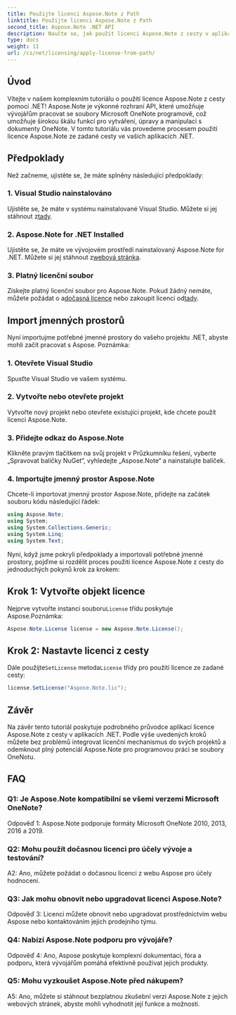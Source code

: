 ```yaml
---
title: Použijte licenci Aspose.Note z Path
linktitle: Použijte licenci Aspose.Note z Path
second_title: Aspose.Note .NET API
description: Naučte se, jak použít licenci Aspose.Note z cesty v aplikacích .NET. Odemkněte plný potenciál manipulace se soubory OneNote pomocí Aspose.Note.
type: docs
weight: 11
url: /cs/net/licensing/apply-license-from-path/
---
```

## Úvod

Vítejte v našem komplexním tutoriálu o použití licence Aspose.Note z cesty pomocí .NET! Aspose.Note je výkonné rozhraní API, které umožňuje vývojářům pracovat se soubory Microsoft OneNote programově, což umožňuje širokou škálu funkcí pro vytváření, úpravy a manipulaci s dokumenty OneNote. V tomto tutoriálu vás provedeme procesem použití licence Aspose.Note ze zadané cesty ve vašich aplikacích .NET.

## Předpoklady

Než začneme, ujistěte se, že máte splněny následující předpoklady:

### 1. Visual Studio nainstalováno

 Ujistěte se, že máte v systému nainstalované Visual Studio. Můžete si jej stáhnout z[tady](https://visualstudio.microsoft.com/downloads/).

### 2. Aspose.Note for .NET Installed

 Ujistěte se, že máte ve vývojovém prostředí nainstalovaný Aspose.Note for .NET. Můžete si jej stáhnout z[webová stránka](https://releases.aspose.com/note/net/).

### 3. Platný licenční soubor

 Získejte platný licenční soubor pro Aspose.Note. Pokud žádný nemáte, můžete požádat o a[dočasná licence](https://purchase.aspose.com/temporary-license/) nebo zakoupit licenci od[tady](https://purchase.aspose.com/buy).

## Import jmenných prostorů

Nyní importujme potřebné jmenné prostory do vašeho projektu .NET, abyste mohli začít pracovat s Aspose. Poznámka:

### 1. Otevřete Visual Studio

Spusťte Visual Studio ve vašem systému.

### 2. Vytvořte nebo otevřete projekt

Vytvořte nový projekt nebo otevřete existující projekt, kde chcete použít licenci Aspose.Note.

### 3. Přidejte odkaz do Aspose.Note

Klikněte pravým tlačítkem na svůj projekt v Průzkumníku řešení, vyberte „Spravovat balíčky NuGet“, vyhledejte „Aspose.Note“ a nainstalujte balíček.

### 4. Importujte jmenný prostor Aspose.Note

Chcete-li importovat jmenný prostor Aspose.Note, přidejte na začátek souboru kódu následující řádek:

```csharp
using Aspose.Note;
using System;
using System.Collections.Generic;
using System.Linq;
using System.Text;
```

Nyní, když jsme pokryli předpoklady a importovali potřebné jmenné prostory, pojďme si rozdělit proces použití licence Aspose.Note z cesty do jednoduchých pokynů krok za krokem:

## Krok 1: Vytvořte objekt licence

 Nejprve vytvořte instanci souboru`License` třídu poskytuje Aspose.Poznámka:

```csharp
Aspose.Note.License license = new Aspose.Note.License();
```

## Krok 2: Nastavte licenci z cesty

Dále použijte`SetLicense` metoda`License` třídy pro použití licence ze zadané cesty:

```csharp
license.SetLicense("Aspose.Note.lic");
```

## Závěr

Na závěr tento tutoriál poskytuje podrobného průvodce aplikací licence Aspose.Note z cesty v aplikacích .NET. Podle výše uvedených kroků můžete bez problémů integrovat licenční mechanismus do svých projektů a odemknout plný potenciál Aspose.Note pro programovou práci se soubory OneNotu.

## FAQ

### Q1: Je Aspose.Note kompatibilní se všemi verzemi Microsoft OneNote?

Odpověď 1: Aspose.Note podporuje formáty Microsoft OneNote 2010, 2013, 2016 a 2019.

### Q2: Mohu použít dočasnou licenci pro účely vývoje a testování?

A2: Ano, můžete požádat o dočasnou licenci z webu Aspose pro účely hodnocení.

### Q3: Jak mohu obnovit nebo upgradovat licenci Aspose.Note?

Odpověď 3: Licenci můžete obnovit nebo upgradovat prostřednictvím webu Aspose nebo kontaktováním jejich prodejního týmu.

### Q4: Nabízí Aspose.Note podporu pro vývojáře?

Odpověď 4: Ano, Aspose poskytuje komplexní dokumentaci, fóra a podporu, která vývojářům pomáhá efektivně používat jejich produkty.

### Q5: Mohu vyzkoušet Aspose.Note před nákupem?

A5: Ano, můžete si stáhnout bezplatnou zkušební verzi Aspose.Note z jejich webových stránek, abyste mohli vyhodnotit její funkce a možnosti.